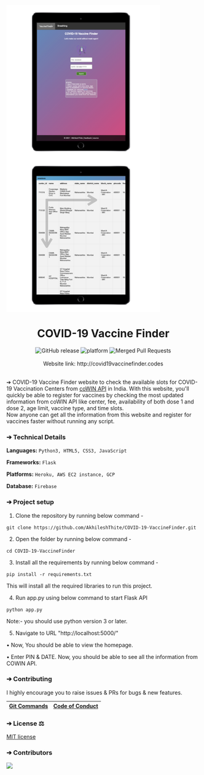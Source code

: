 <img align="center" src="https://github.com/AkhileshThite/COVID-19-VaccineFinder/blob/main/static/images/ipad.png" width="400" height="400"></img> <img align="center" src="https://github.com/AkhileshThite/COVID-19-VaccineFinder/blob/main/static/images/ipad2.png" width="400" height="400"></img>

<h1 align="center">COVID-19 Vaccine Finder</h1>

<div align="center">
  <img src="https://img.shields.io/github/v/release/AkhileshThite/COVID-19-VaccineFinder?color=1FC71F" alt="GitHub release" />
  <img src="https://img.shields.io/github/repo-size/AkhileshThite/COVID-19-VaccineFinder" alt="platform">
  <!-- Open issues & PRs
  <img src="https://img.shields.io/github/issues/AkhileshThite/COVID-19-VaccineFinder" alt="GitHub issues" />
  <img src="https://img.shields.io/github/issues-pr/AkhileshThite/COVID-19-VaccineFinder" alt="GitHub pull requests" />
  -->
  <img src="https://img.shields.io/github/issues-search/AkhileshThite/COVID-19-VaccineFinder?label=merged%20PRs&query=is%3Apr+is%3Aclosed+is%3Amerged&color=purple" alt="Merged Pull Requests" />
</div>
<br>

<div align="center">
Website link: http://covid19vaccinefinder.codes
</div>
<br/>

➔ COVID-19 Vaccine Finder website to check the available slots for COVID-19 Vaccination Centers from [coWIN API](https://apisetu.gov.in/public/marketplace/api/cowin) in India. With this website, you'll quickly be able to register for vaccines by checking the most updated information from coWIN API like center, fee, availability of both dose 1 and dose 2, age limit, vaccine type, and time slots.<br>
Now anyone can get all the information from this website and register for vaccines faster without running any script. 


### ➔ Technical Details
**Languages:**
```Python3, HTML5, CSS3, JavaScript```

**Frameworks:** 
```Flask```

**Platforms:** 
```Heroku, AWS EC2 instance, GCP```

**Database:**
```Firebase```


### ➔ Project setup
1. Clone the repository  by running below command -
```
git clone https://github.com/AkhileshThite/COVID-19-VaccineFinder.git
```

2. Open the folder by running below command -
```
cd COVID-19-VaccineFinder
```

3.  Install all the requirements by running below command -
```
pip install -r requirements.txt
```
This will install all the required libraries to run this project.

4. Run app.py using below command to start Flask API
```
python app.py
```
Note:- you should use python version 3 or later.

5. Navigate to URL "http://localhost:5000/"

• Now, You should be able to view the homepage.

• Enter PIN & DATE. Now, you should be able to see all the information from COWIN API.


### ➔ Contributing
I highly encourage you to raise issues & PRs for bugs & new features.

| [Git Commands](docs/git-commands.md) | [Code of Conduct](docs/code_of_conduct.md)
| ------------- | ------------- |


### ➔ License ⚖️
[MIT license](https://github.com/AkhileshThite/COVID-19-VaccineFinder/blob/main/LICENSE) 

### ➔ Contributors

<a href="https://github.com/AkhileshThite/COVID-19-VaccineFinder/graphs/contributors">
  <img src="https://contrib.rocks/image?repo=AkhileshThite/COVID-19-VaccineFinder" />
</a>
